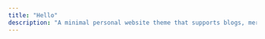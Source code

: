 ```yaml
---
title: "Hello"
description: "A minimal personal website theme that supports blogs, mermaid js and katex."
---
```


